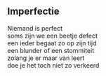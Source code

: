 ---
---

## Imperfectie

Niemand is perfect \
soms zijn we een beetje defect \
een ieder begaat zo op zijn tijd \
een blunder of een stommiteit  \
zolang je er maar van leert \
doe je het toch niet zo verkeerd 
